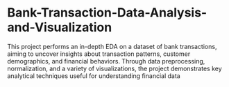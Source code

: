# Bank-Transaction-Data-Analysis-and-Visualization
This project performs an in-depth EDA on a dataset of bank transactions, aiming to uncover insights about transaction patterns, customer demographics, and financial behaviors. Through data preprocessing, normalization, and a variety of visualizations, the project demonstrates key analytical techniques useful for understanding financial data
